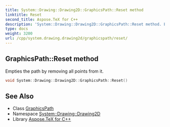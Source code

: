 ```yaml
---
title: System::Drawing::Drawing2D::GraphicsPath::Reset method
linktitle: Reset
second_title: Aspose.TeX for C++
description: 'System::Drawing::Drawing2D::GraphicsPath::Reset method. Empties the path by removing all points from it in C++.'
type: docs
weight: 3200
url: /cpp/system.drawing.drawing2d/graphicspath/reset/
---
```

## GraphicsPath::Reset method


Empties the path by removing all points from it.

```cpp
void System::Drawing::Drawing2D::GraphicsPath::Reset()
```

## See Also

* Class [GraphicsPath](../)
* Namespace [System::Drawing::Drawing2D](../../)
* Library [Aspose.TeX for C++](../../../)
